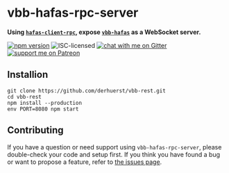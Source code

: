# vbb-hafas-rpc-server

**Using [`hafas-client-rpc`](https://github.com/derhuerst/hafas-client-rpc), expose [`vbb-hafas`](https://github.com/derhuerst/vbb-hafas) as a WebSocket server.**

[![npm version](https://img.shields.io/npm/v/vbb-hafas-rpc-server.svg)](https://www.npmjs.com/package/vbb-hafas-rpc-server)
![ISC-licensed](https://img.shields.io/github/license/derhuerst/vbb-hafas-rpc-server.svg)
[![chat with me on Gitter](https://img.shields.io/badge/chat%20with%20me-on%20gitter-512e92.svg)](https://gitter.im/derhuerst)
[![support me on Patreon](https://img.shields.io/badge/support%20me-on%20patreon-fa7664.svg)](https://patreon.com/derhuerst)


## Installion

```
git clone https://github.com/derhuerst/vbb-rest.git
cd vbb-rest
npm install --production
env PORT=8080 npm start
```


## Contributing

If you have a question or need support using `vbb-hafas-rpc-server`, please double-check your code and setup first. If you think you have found a bug or want to propose a feature, refer to [the issues page](https://github.com/derhuerst/vbb-hafas-rpc-server/issues).
